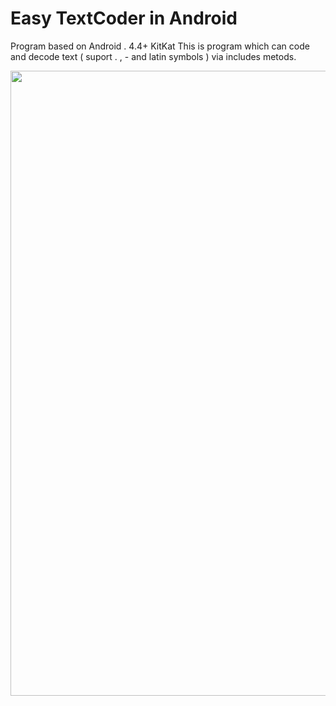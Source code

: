 # Easy TextCoder in Android
Program based on Android . 4.4+ KitKat This is program which can code and decode text ( suport . , - and latin symbols ) via includes metods.



<img src="https://pp.userapi.com/c847220/v847220068/1dbc62/DooK3QIsQkE.jpg" width="1000">
